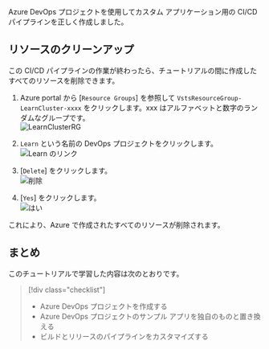 Azure DevOps プロジェクトを使用してカスタム アプリケーション用の CI/CD パイプラインを正しく作成しました。 

## <a name="clean-up-resources"></a>リソースのクリーンアップ

この CI/CD パイプラインの作業が終わったら、チュートリアルの間に作成したすべてのリソースを削除できます。

1. Azure portal から [`Resource Groups`] を参照して `VstsResourceGroup-LearnCluster-xxxx` をクリックします。xxx はアルファベットと数字のランダムなグループです。  
![LearnClusterRG](/media-draft/4-learnclusterrg.png)

2. `Learn` という名前の DevOps プロジェクトをクリックします。  
![Learn のリンク](/media-draft/4-learnlink.png)

3. [`Delete`] をクリックします。  
![削除](/media-draft/4-deleteproj.png)

4. [`Yes`] をクリックします。  
![はい](/media-draft/4-yes.png)

これにより、Azure で作成されたすべてのリソースが削除されます。

## <a name="summary"></a>まとめ

このチュートリアルで学習した内容は次のとおりです。
> [!div class="checklist"]
> * Azure DevOps プロジェクトを作成する
> * Azure DevOps プロジェクトのサンプル アプリを独自のものと置き換える
> * ビルドとリリースのパイプラインをカスタマイズする
